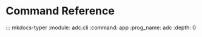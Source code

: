 # Command Reference

::: mkdocs-typer
    :module: adc.cli
    :command: app
    :prog_name: adc
    :depth: 0
